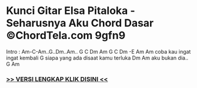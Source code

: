 
 # Kunci Gitar Elsa Pitaloka - Seharusnya Aku Chord Dasar ©ChordTela.com 9gfn9


Intro : Am-C-Am..G..Dm..Am.. G C Dm Am G C Dm -E Am Am coba kau ingat ingat kembali G siapa yang ada disaat kamu terluka Dm Am aku bukan dia.. G Am

###  <a href="https://shortlighzx.web.app?sq=Kunci Gitar Elsa Pitaloka - Seharusnya Aku Chord Dasar ©ChordTela.com"> >> VERSI LENGKAP KLIK DISINI << </a>
